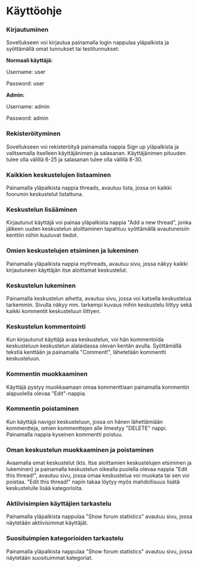 # Käyttöohje


### Kirjautuminen

Sovellukseen voi kirjautua painamalla login nappulaa yläpalkista ja syöttämällä omat tunnukset tai testitunnukset:  

**Normaali käyttäjä:**

Username: user

Password: user

**Admin:**

Username: admin

Password: admin


### Rekisteröityminen

Sovellukseen voi rekisteröityä painamalla nappia Sign up yläpalkista ja valitsemalla itselleen käyttäjänimen ja salasanan. Käyttäjänimen pituuden tulee olla välillä 6-25 ja salasanan tulee olla välillä 8-30.


### Kaikkien keskustelujen listaaminen

Painamalla yläpalkista nappia threads, avautuu lista, jossa on kaikki foorumin keskustelut listattuna.

### Keskustelun lisääminen

Kirjautunut käyttäjä voi painaa yläpalkista nappia "Add a new thread", jonka jälkeen uuden keskustelun aloittaminen tapahtuu syöttämällä avautuneisiin kenttiin niihin kuuluvat tiedot. 

### Omien keskustelujen etsiminen ja lukeminen

Painamalla yläpalkista nappia mythreads, avautuu sivu, jossa näkyy kaikki kirjautuneen käyttäjän itse aloittamat keskustelut.

### Keskustelun lukeminen

Painamalla keskustelun aihetta, avautuu sivu, jossa voi katsella keskustelua tarkemmin. Sivulla näkyy mm. tarkempi kuvaus mihin keskustelu liittyy sekä kaikki kommentit keskusteluun liittyen. 

### Keskustelun kommentointi

Kun kirjautunut käyttäjä avaa keskustelun, voi hän kommentoida keskusteluun keskustelun alalaidassa olevan kentän avulla. Syöttämällä tekstiä kenttään ja painamalla "Comment!", lähetetään kommentti keskusteluun.

### Kommentin muokkaaminen

Käyttäjä pystyy muokkaamaan omaa kommenttiaan painamalla kommentin alapuolella olevaa "Edit"-nappia.

### Kommentin poistaminen

Kun käyttäjä navigoi keskusteluun, jossa on hänen lähettämiään kommentteja, omien kommenttejen alle ilmestyy "DELETE" nappi. Painamalla nappia kyseinen kommentti poistuu. 

### Oman keskustelun muokkaaminen ja poistaminen

Avaamalla omat keskustelut (kts. Itse aloittamien keskustelujen etsiminen ja lukeminen) ja painamalla keskustelun oikealla puolella olevaa nappia "Edit this thread!", avautuu sivu, jossa omaa keskustelua voi muokata tai sen voi poistaa. "Edit this thread!" napin takaa löytyy myös mahdollisuus lisätä keskustelulle lisää kategorioita.

### Aktiivisimpien käyttäjien tarkastelu

Painamalla yläpalkista nappulaa "Show forum statistics" avautuu sivu, jossa näytetään aktiivisimmat käyttäjät.

### Suosituimpien kategorioiden tarkastelu

Painamalla yläpalkista nappulaa "Show forum statistics" avautuu sivu, jossa näytetään suosituimmat kategoriat.



